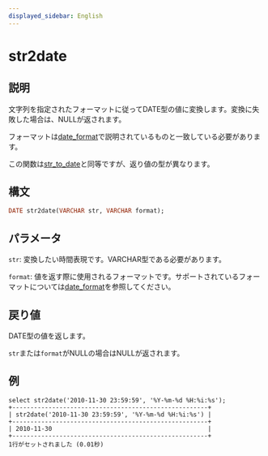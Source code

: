 ```yaml
---
displayed_sidebar: English
---
```


# str2date

## 説明

文字列を指定されたフォーマットに従ってDATE型の値に変換します。変換に失敗した場合は、NULLが返されます。

フォーマットは[date_format](./date_format.md)で説明されているものと一致している必要があります。

この関数は[str_to_date](../date-time-functions/str_to_date.md)と同等ですが、返り値の型が異なります。

## 構文

```Haskell
DATE str2date(VARCHAR str, VARCHAR format);
```

## パラメータ

`str`: 変換したい時間表現です。VARCHAR型である必要があります。

`format`: 値を返す際に使用されるフォーマットです。サポートされているフォーマットについては[date_format](./date_format.md)を参照してください。

## 戻り値

DATE型の値を返します。

`str`または`format`がNULLの場合はNULLが返されます。

## 例

```Plain
select str2date('2010-11-30 23:59:59', '%Y-%m-%d %H:%i:%s');
+------------------------------------------------------+
| str2date('2010-11-30 23:59:59', '%Y-%m-%d %H:%i:%s') |
+------------------------------------------------------+
| 2010-11-30                                           |
+------------------------------------------------------+
1行がセットされました (0.01秒)
```
